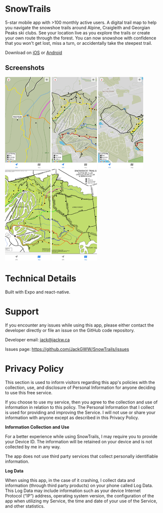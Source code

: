 # SnowTrails
5-star mobile app with >100 monthly active users. A digital trail map to help you navigate the snowshoe trails around Alpine, Craigleith and Georgian Peaks ski clubs. See your location live as you explore the trails or create your own route through the forest. You can now snowshoe with confidence that you won't get lost, miss a turn, or accidentally take the steepest trail.

Download on [iOS](https://apps.apple.com/ca/app/snowtrails/id1553018641) or [Android](https://play.google.com/store/apps/details?id=com.jgwwilliams.SnowTrails)

## Screenshots
<p float="left">
<img src="https://github.com/jackgww/SnowTrails/blob/master/assets/screenshots/Android/1.jpg?raw=true" height="300">
<img src="https://github.com/jackgww/SnowTrails/blob/master/assets/screenshots/Android/2.jpg?raw=true" height="300">
<img src="https://github.com/jackgww/SnowTrails/blob/master/assets/screenshots/Android/3.jpg?raw=true" height="300">
<img src="https://github.com/jackgww/SnowTrails/blob/master/assets/screenshots/Android/4.jpg?raw=true" height="300">
<img src="https://github.com/jackgww/SnowTrails/blob/master/assets/screenshots/Android/5.jpg?raw=true" height="300">
</p>

# Technical Details
Built with Expo and react-native.

# Support 
If you encounter any issues while using this app, please either contact the developer directly or file an issue on the GitHub code repository.

Developer email: <jack@jackw.ca>

Issues page: <https://github.com/JackGWW/SnowTrails/issues>

# Privacy Policy

This section is used to inform visitors regarding this app's policies with the collection, use, and disclosure of Personal Information for anyone deciding to use this free service.

If you choose to use my service, then you agree to the collection and use of information in relation to this policy. The Personal Information that I collect is used for providing and improving the Service. I will not use or share your information with anyone except as described in this Privacy Policy.

**Information Collection and Use**

For a better experience while using SnowTrails, I may require you to provide your Device ID. The information will be retained on your device and is not collected by me in any way.

The app does not use third party services that collect personally identifiable information.

**Log Data**

When using this app, in the case of it crashing, I collect data and information (through third party products) on your phone called Log Data. This Log Data may include information such as your device Internet Protocol (“IP”) address, operating system version, the configuration of the app when utilizing my Service, the time and date of your use of the Service, and other statistics.
